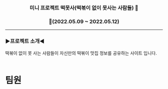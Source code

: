<div align = "center">
  
### **미니 프로젝트 떡못사(떡볶이 없이 못사는 사람들)**  🥵

### **📆(2022.05.09 ~ 2022.05.12)**  
  -- -
</div>  

### ▶️**프로젝트 소개**◀️<br/>
 떡볶이 없이 못 사는 사람들이 자신만의 떡볶이 맛집 정보를 공유하는 사이트 입니다.<br><br>
 # 팀원<br>
 
 
 
 
 

